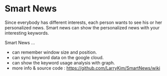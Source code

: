 Smart News
=========

Since everybody has different interests, each person wants to see his or her personalized news.
Smart news can show the personalized news with your interesting keywords.

Smart News ...
* can remember window size and position.
* can sync keyword data on the google cloud.
* can show the keyword usage analysis with graph. 
* more info & source code : https://github.com/LarryKim/SmartNews/wiki
